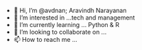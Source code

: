 - 👋 Hi, I’m @avdnan; Aravindh Narayanan
- 👀 I’m interested in ...tech and management
- 🌱 I’m currently learning ... Python & R
- 💞️ I’m looking to collaborate on ...
- 📫 How to reach me ...

<!---
avdnan/avdnan is a ✨ special ✨ repository because its `README.md` (this file) appears on your GitHub profile.
You can click the Preview link to take a look at your changes.
--->
